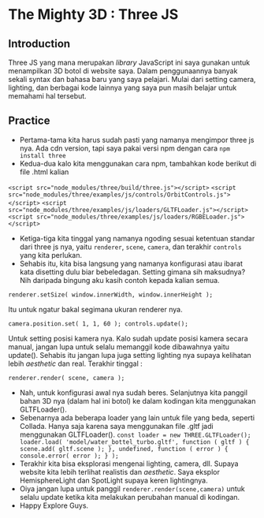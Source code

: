 # The Mighty 3D : Three JS

## Introduction 

Three JS yang mana merupakan _library_ JavaScript ini saya gunakan untuk menampilkan 3D botol di website saya. 
Dalam penggunaannya banyak sekali syntax dan bahasa baru yang saya pelajari.
Mulai dari setting camera, lighting, dan berbagai kode lainnya yang saya pun masih belajar untuk memahami hal tersebut.

## Practice

- Pertama-tama kita harus sudah pasti yang namanya mengimpor three js nya. Ada cdn version, tapi saya pakai versi npm dengan cara `npm install three`
- Kedua-dua kalo kita menggunakan cara npm, tambahkan kode berikut di file .html kalian

`<script src="node_modules/three/build/three.js"></script>`
`<script src="node_modules/three/examples/js/controls/OrbitControls.js"></script>`
`<script src="node_modules/three/examples/js/loaders/GLTFLoader.js"></script>`
`<script src="node_modules/three/examples/js/loaders/RGBELoader.js"></script>`

- Ketiga-tiga kita tinggal yang namanya ngoding sesuai ketentuan standar dari three js nya, yaitu `renderer`, `scene`, `camera`, dan terakhir `controls` yang kita perlukan.
- Sehabis itu, kita bisa langsung yang namanya konfigurasi atau ibarat kata disetting dulu biar bebeledagan. Setting gimana sih maksudnya? Nih daripada bingung aku kasih contoh kepada kalian semua.

`
renderer.setSize( window.innerWidth, window.innerHeight );
`

Itu untuk ngatur bakal segimana ukuran renderer nya.

`
camera.position.set( 1, 1, 60 );
controls.update();
`

Untuk setting posisi kamera nya. Kalo sudah update posisi kamera secara manual, jangan lupa untuk selalu memanggil kode dibawahnya yaitu update().
Sehabis itu jangan lupa juga setting lighting nya supaya kelihatan lebih _aesthetic_ dan real. Terakhir tinggal :

`
renderer.render( scene, camera );
`

- Nah, untuk konfigurasi awal nya sudah beres. Selanjutnya kita panggil bahan 3D nya (dalam hal ini botol) ke dalam kodingan kita menggunakan GLTFLoader().
- Sebenarnya ada beberapa loader yang lain untuk file yang beda, seperti Collada. Hanya saja karena saya menggunakan file .gltf jadi menggunakan GLTFLoader().
`
const loader = new THREE.GLTFLoader();
loader.load( 'model/water_bottel_turbo.gltf', function ( gltf ) {
	scene.add( gltf.scene );
}, undefined, function ( error ) {
	console.error( error );
} );
`
- Terakhir kita bisa eksplorasi mengenai lighting, camera, dll. Supaya website kita lebih terlihat realistis dan _aesthetic_. Saya eksplor HemisphereLight dan SpotLight supaya keren lightingnya.
- Oiya jangan lupa untuk panggil `renderer.render(scene,camera)` untuk selalu update ketika kita melakukan perubahan manual di kodingan.
- Happy Explore Guys.
